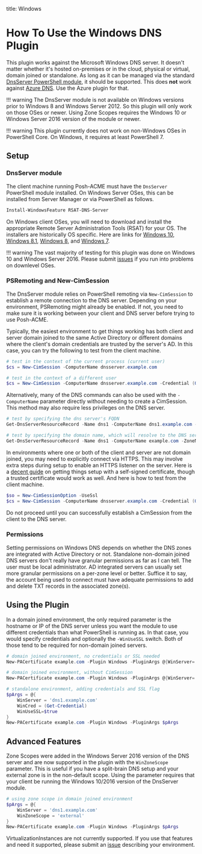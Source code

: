 title: Windows

# How To Use the Windows DNS Plugin

This plugin works against the Microsoft Windows DNS server. It doesn't matter whether it's hosted on-premises or in the cloud, physical or virtual, domain joined or standalone. As long as it can be managed via the standard [DnsServer PowerShell module](https://docs.microsoft.com/en-us/powershell/module/dnsserver), it should be supported. This does **not** work against [Azure DNS](https://azure.microsoft.com/en-us/services/dns/). Use the Azure plugin for that.

!!! warning
    The DnsServer module is not available on Windows versions prior to Windows 8 and Windows Server 2012. So this plugin will only work on those OSes or newer. Using Zone Scopes requires the Windows 10 or Windows Server 2016 version of the module or newer.

!!! warning
    This plugin currently does not work on non-Windows OSes in PowerShell Core. On Windows, it requires at least PowerShell 7.

## Setup

### DnsServer module

The client machine running Posh-ACME must have the `DnsServer` PowerShell module installed. On Windows Server OSes, this can be installed from Server Manager or via PowerShell as follows.

```powershell
Install-WindowsFeature RSAT-DNS-Server
```

On Windows client OSes, you will need to download and install the appropriate Remote Server Administration Tools (RSAT) for your OS. The installers are historically OS specific. Here are links for [Windows 10](https://www.microsoft.com/en-us/download/details.aspx?id=45520), [Windows 8.1](https://www.microsoft.com/en-us/download/details.aspx?id=39296), [Windows 8](https://www.microsoft.com/en-us/download/details.aspx?id=28972), and [Windows 7](https://www.microsoft.com/en-us/download/details.aspx?id=7887).

!!! warning
    The vast majority of testing for this plugin was done on Windows 10 and Windows Server 2016. Please submit [issues](https://github.com/rmbolger/Posh-ACME/issues) if you run into problems on downlevel OSes.

### PSRemoting and New-CimSession

The DnsServer module relies on PowerShell remoting via `New-CimSession` to establish a remote connection to the DNS server. Depending on your environment, PSRemoting might already be enabled. If not, you need to make sure it is working between your client and DNS server before trying to use Posh-ACME.

Typically, the easiest environment to get things working has both client and server domain joined to the same Active Directory or different domains where the client's domain credentials are trusted by the server's AD. In this case, you can try the following to test from the client machine.

```powershell
# test in the context of the current process (current user)
$cs = New-CimSession -ComputerName dnsserver.example.com

# test in the context of a different user
$cs = New-CimSession -ComputerName dnsserver.example.com -Credential (Get-Credential)
```

Alternatively, many of the DNS commands can also be used with the `-ComputerName` parameter directly without needing to create a CimSession. This method may also require less privileges on the DNS server.

```powershell
# test by specifying the dns server's FQDN
Get-DnsServerResourceRecord -Name dns1 -ComputerName dns1.example.com -ZoneName example.com

# test by specifying the domain name, which will resolve to the DNS server
Get-DnsServerResourceRecord -Name dns1 -ComputerName example.com -ZoneName example.com
```

In environments where one or both of the client and server are not domain joined, you may need to explicitly connect via HTTPS. This may involve extra steps during setup to enable an HTTPS listener on the server. Here is a [decent guide](https://4sysops.com/archives/powershell-remoting-over-https-with-a-self-signed-ssl-certificate/) on getting things setup with a self-signed certificate, though a trusted certificate would work as well. And here is how to test from the client machine.

```powershell
$so = New-CimSessionOption -UseSsl
$cs = New-CimSession -ComputerName dnsserver.example.com -Credential (Get-Credential) -SessionOptions $so
```

Do not proceed until you can successfully establish a CimSession from the client to the DNS server.

### Permissions

Setting permissions on Windows DNS depends on whether the DNS zones are integrated with Active Directory or not. Standalone non-domain joined DNS servers don't really have granular permissions as far as I can tell. The user must be local administrator. AD integrated servers can usually set more granular permissions on a per-zone level or better. Suffice it to say, the account being used to connect must have adequate permissions to add and delete TXT records in the associated zone(s).

## Using the Plugin

In a domain joined environment, the only required parameter is the hostname or IP of the DNS server unless you want the module to use different credentials than what PowerShell is running as. In that case, you would specify credentials and optionally the `-WinUseSSL` switch. Both of those tend to be required for non-domain joined servers.

```powershell
# domain joined environment, no credentials or SSL needed
New-PACertificate example.com -Plugin Windows -PluginArgs @{WinServer='dns1.example.com'}

# domain joined environment, without CimSession
New-PACertificate example.com -Plugin Windows -PluginArgs @{WinServer='dns1.example.com', WinNoCimSession=$true}

# standalone environment, adding credentials and SSL flag
$pArgs = @{
    WinServer = 'dns1.example.com'
    WinCred = (Get-Credential)
    WinUseSSL=$true
}
New-PACertificate example.com -Plugin Windows -PluginArgs $pArgs
```

## Advanced Features

Zone Scopes were added in the Windows Server 2016 version of the DNS server and are now supported in the plugin with the `WinZoneScope` parameter. This is useful if you have a split-brain DNS setup and your external zone is in the non-default scope. Using the parameter requires that your client be running the Windows 10/2016 version of the DnsServer module.

```powershell
# using zone scope in domain joined environment
$pArgs = @{
    WinServer = 'dns1.example.com'
    WinZoneScope = 'external'
}
New-PACertificate example.com -Plugin Windows -PluginArgs $pArgs
```

VirtualizationInstances are not currently supported. If you use that features and need it supported, please submit an [issue](https://github.com/rmbolger/Posh-ACME/issues) describing your environment.
